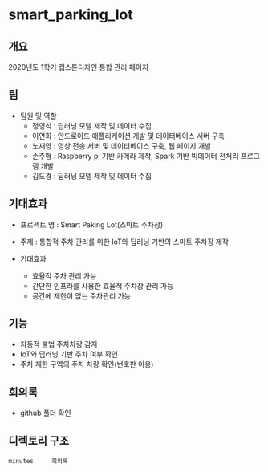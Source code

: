 # smart_parking_lot

## 개요

2020년도 1학기 캡스톤디자인 통합 관리 페이지

## 팀

- 팀원 및 역할
  - 정영석 : 딥러닝 모델 제작 및 데이터 수집
  - 이연희 : 안드로이드 애플리케이션 개발 및 데이터베이스 서버 구축
  - 노재영 : 영상 전송 서버 및 데이터베이스 구축, 웹 페이지 개발
  - 손주형 : Raspberry pi 기반 카메라 제작, Spark 기반 빅데이터 전처리 프로그램 개발
  - 김도경 : 딥러닝 모델 제작 및 데이터 수집

## 기대효과

- 프로젝트 명 : Smart Paking Lot(스마트 주차장)
- 주제 : 통합적 주차 관리를 위한 IoT와 딥러닝 기반의 스마트 주차장 제작

- 기대효과
  - 효율적 주차 관리 가능
  - 간단한 인프라를 사용한 효율적 주차장 관리 가능
  - 공간에 제한이 없는 주차관리 가능

## 기능

- 자동적 불법 주차차량 감지
- IoT와 딥러닝 기반 주차 여부 확인
- 주차 제한 구역의 주차 차량 확인(번호판 이용)

## 회의록

- github 폴더 확인

## 디렉토리 구조

```
minutes		회의록
```

